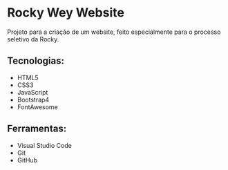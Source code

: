# Rocky Wey Website
Projeto para a criação de um website, feito especialmente para o processo seletivo da Rocky.
## Tecnologias:
- HTML5
- CSS3
- JavaScript
- Bootstrap4
- FontAwesome
## Ferramentas:
- Visual Studio Code
- Git
- GitHub
